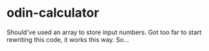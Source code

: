 # odin-calculator

Should've used an array to store input numbers.
Got too far to start rewriting this code, it works this way. So...
